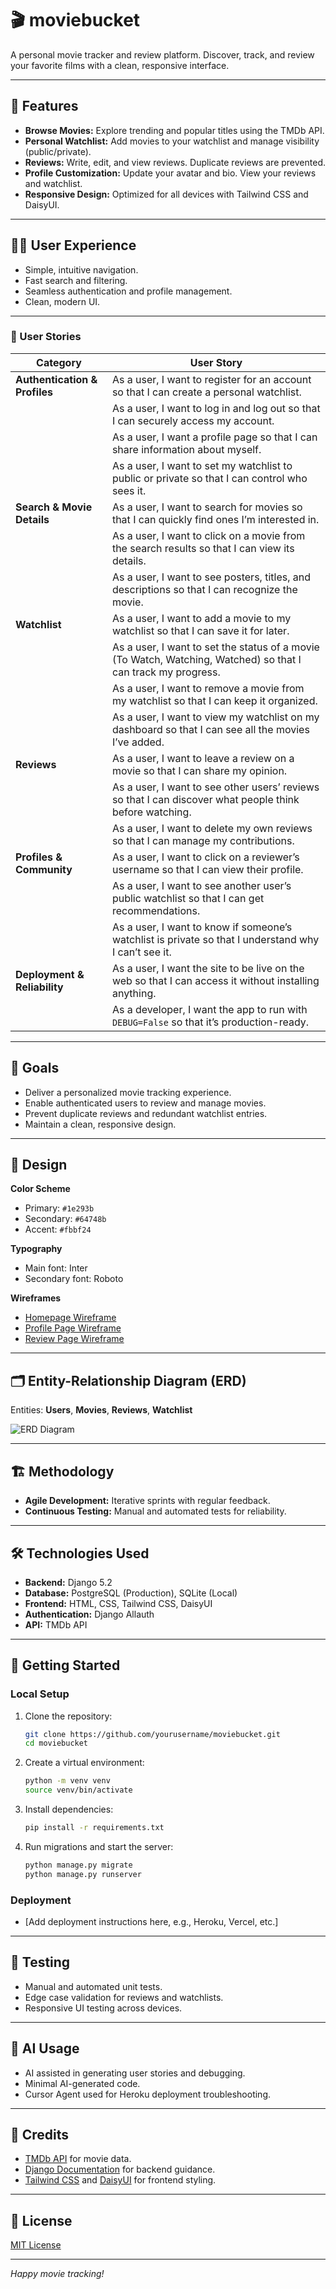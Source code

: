 # 🎬 moviebucket

A personal movie tracker and review platform. Discover, track, and review your favorite films with a clean, responsive interface.

---

## 🚀 Features

- **Browse Movies:** Explore trending and popular titles using the TMDb API.
- **Personal Watchlist:** Add movies to your watchlist and manage visibility (public/private).
- **Reviews:** Write, edit, and view reviews. Duplicate reviews are prevented.
- **Profile Customization:** Update your avatar and bio. View your reviews and watchlist.
- **Responsive Design:** Optimized for all devices with Tailwind CSS and DaisyUI.

---

## 🧑‍💻 User Experience

- Simple, intuitive navigation.
- Fast search and filtering.
- Seamless authentication and profile management.
- Clean, modern UI.

---

### 📝  User Stories

| Category                     | User Story |
|------------------------------|------------|
| **Authentication & Profiles** | As a user, I want to register for an account so that I can create a personal watchlist. |
|                              | As a user, I want to log in and log out so that I can securely access my account. |
|                              | As a user, I want a profile page so that I can share information about myself. |
|                              | As a user, I want to set my watchlist to public or private so that I can control who sees it. |
| **Search & Movie Details**    | As a user, I want to search for movies so that I can quickly find ones I’m interested in. |
|                              | As a user, I want to click on a movie from the search results so that I can view its details. |
|                              | As a user, I want to see posters, titles, and descriptions so that I can recognize the movie. |
| **Watchlist**                | As a user, I want to add a movie to my watchlist so that I can save it for later. |
|                              | As a user, I want to set the status of a movie (To Watch, Watching, Watched) so that I can track my progress. |
|                              | As a user, I want to remove a movie from my watchlist so that I can keep it organized. |
|                              | As a user, I want to view my watchlist on my dashboard so that I can see all the movies I’ve added. |
| **Reviews**                  | As a user, I want to leave a review on a movie so that I can share my opinion. |
|                              | As a user, I want to see other users’ reviews so that I can discover what people think before watching. |
|                              | As a user, I want to delete my own reviews so that I can manage my contributions. |
| **Profiles & Community**     | As a user, I want to click on a reviewer’s username so that I can view their profile. |
|                              | As a user, I want to see another user’s public watchlist so that I can get recommendations. |
|                              | As a user, I want to know if someone’s watchlist is private so that I understand why I can’t see it. |
| **Deployment & Reliability** | As a user, I want the site to be live on the web so that I can access it without installing anything. |
|                              | As a developer, I want the app to run with `DEBUG=False` so that it’s production-ready. |

---

## 🎯 Goals

- Deliver a personalized movie tracking experience.
- Enable authenticated users to review and manage movies.
- Prevent duplicate reviews and redundant watchlist entries.
- Maintain a clean, responsive design.

---

## 🎨 Design

**Color Scheme**
- Primary: `#1e293b`
- Secondary: `#64748b`
- Accent: `#fbbf24`

**Typography**
- Main font: Inter
- Secondary font: Roboto

**Wireframes**
- [Homepage Wireframe](#)
- [Profile Page Wireframe](#)
- [Review Page Wireframe](#)

---

## 🗂️ Entity-Relationship Diagram (ERD)

Entities: **Users**, **Movies**, **Reviews**, **Watchlist**

![ERD Diagram](#)

---

## 🏗️ Methodology

- **Agile Development:** Iterative sprints with regular feedback.
- **Continuous Testing:** Manual and automated tests for reliability.

---

## 🛠️ Technologies Used

- **Backend:** Django 5.2
- **Database:** PostgreSQL (Production), SQLite (Local)
- **Frontend:** HTML, CSS, Tailwind CSS, DaisyUI
- **Authentication:** Django Allauth
- **API:** TMDb API

---

## 🚦 Getting Started

### Local Setup

1. Clone the repository:
    ```bash
    git clone https://github.com/yourusername/moviebucket.git
    cd moviebucket
    ```
2. Create a virtual environment:
    ```bash
    python -m venv venv
    source venv/bin/activate
    ```
3. Install dependencies:
    ```bash
    pip install -r requirements.txt
    ```
4. Run migrations and start the server:
    ```bash
    python manage.py migrate
    python manage.py runserver
    ```

### Deployment

- [Add deployment instructions here, e.g., Heroku, Vercel, etc.]

---

## 🧪 Testing

- Manual and automated unit tests.
- Edge case validation for reviews and watchlists.
- Responsive UI testing across devices.

---

## 🤖 AI Usage

- AI assisted in generating user stories and debugging.
- Minimal AI-generated code.
- Cursor Agent used for Heroku deployment troubleshooting.

---

## 🙏 Credits

- [TMDb API](https://www.themoviedb.org/documentation/api) for movie data.
- [Django Documentation](https://docs.djangoproject.com/) for backend guidance.
- [Tailwind CSS](https://tailwindcss.com/) and [DaisyUI](https://daisyui.com/) for frontend styling.

---

## 📄 License

[MIT License](LICENSE)

---

*Happy movie tracking!*
